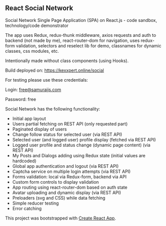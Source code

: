 ## React Social Network

Social Network Single Page Application (SPA) on React.js - code sandbox, technology/code demonstrator

The app uses Redux, redux-thunk middleware, axios requests and auth to backend (not made by me), react-router-dom for navigation, uses redux-form validation, selectors and reselect lib for demo, classnames for dynamic classes, css modules, etc.

Intentionally made without class components (using Hooks). 

Build deployed on: https://kexxpert.online/social

For testing please use these credentials:

Login: free@samuraijs.com

Password: free


Social Network has the following functionality:
- Initial app layout
- Users partial fetching on REST API (only requested part)
- Paginated display of users
- Change follow status for selected user (via REST API)
- Selected user (and logged user) profile display (fetched via REST API)
- Logged user profile and status change (dynamic page content) (via REST API)
- My Posts and Dialogs adding using Redux state (initial values are hardcoded)
- Global app authentication and logout (via REST API)
- Captcha service on multiple login attempts (via REST API)
- Forms validation: local via Redux-form, backend via API
- Custom form controls to display validation
- App routing using react-router-dom based on auth state
- Avatar uploading and dynamic display (via REST API)
- Preloaders (svg and CSS) while data fetching
- Simple reducer testing
- Error catching

This project was bootstrapped with [Create React App](https://github.com/facebook/create-react-app).
